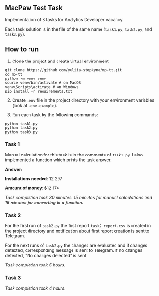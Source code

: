 ## MacPaw Test Task

Implementation of 3 tasks for Analytics Developer vacancy.

Each task solution is in the file of the same name (`task1.py`, `task2.py`, and
`task3.py`).

## How to run

1. Clone the project and create virtual environment

```shell
git clone https://github.com/yuliia-stopkyna/mp-tt.git
cd mp-tt
python -m venv venv
source venv/bin/activate # on MacOS
venv\Scripts\activate # on Windows
pip install -r requirements.txt
```

2. Create `.env` file in the project directory 
with your environment variables (look at `.env.example`).

3. Run each task by the following commands:
```shell
python task1.py
python task2.py
python task3.py
```

### Task 1 

Manual calculation for this task is in the comments of `task1.py`. 
I also implemented a function which prints the task answer.

**Answer:**

**Installations needed**: 12 297

**Amount of money**: $12 174

_Task completion took 30 minutes: 15 minutes for manual calculations 
and 15 minutes for converting to a function._

### Task 2

For the first run of `task2.py` the first report `task2_report.csv` is created in the 
project directory and notification about first report creation is sent to Telegram.

For the next runs of `task2.py` the changes are evaluated and if changes detected,
corresponding message is sent to Telegram. If no changes detected, "No changes detected"
is sent.

_Task completion took 5 hours._

### Task 3

_Task completion took 4 hours._